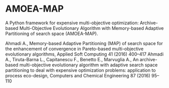 # AMOEA-MAP
A Python framework for expensive multi-objective optimization: Archive-based Multi-Objective Evolutionary Algorithm with Memory-based Adaptive Partitioning of search space (AMOEA-MAP).

Ahmadi A., Memory-based Adaptive Partitioning (MAP) of search space for the enhancement of convergence in Pareto-based multi-objective evolutionary algorithms, Applied Soft Computing 41 (2016) 400–417
Ahmadi A., Tiruta-Barna L., Capitanescu F., Benetto E., Marvuglia A., An archive-based multi-objective evolutionary algorithm with adaptive search space partitioning to deal with expensive optimization problems: application to process eco-design, Computers and Chemical Engineering 87 (2016) 95–110
